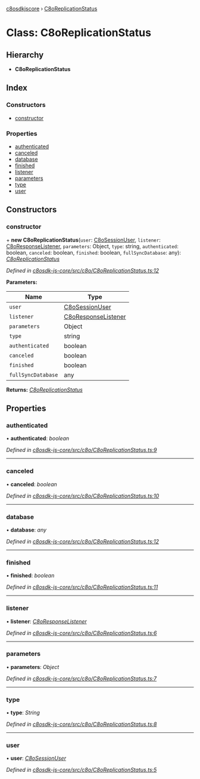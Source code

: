 [c8osdkjscore](../README.md) › [C8oReplicationStatus](c8oreplicationstatus.md)

# Class: C8oReplicationStatus

## Hierarchy

* **C8oReplicationStatus**

## Index

### Constructors

* [constructor](c8oreplicationstatus.md#constructor)

### Properties

* [authenticated](c8oreplicationstatus.md#authenticated)
* [canceled](c8oreplicationstatus.md#canceled)
* [database](c8oreplicationstatus.md#database)
* [finished](c8oreplicationstatus.md#finished)
* [listener](c8oreplicationstatus.md#listener)
* [parameters](c8oreplicationstatus.md#parameters)
* [type](c8oreplicationstatus.md#type)
* [user](c8oreplicationstatus.md#user)

## Constructors

###  constructor

\+ **new C8oReplicationStatus**(`user`: [C8oSessionUser](c8osessionuser.md), `listener`: [C8oResponseListener](../interfaces/c8oresponselistener.md), `parameters`: Object, `type`: string, `authenticated`: boolean, `canceled`: boolean, `finished`: boolean, `fullSyncDatabase`: any): *[C8oReplicationStatus](c8oreplicationstatus.md)*

*Defined in [c8osdk-js-core/src/c8o/C8oReplicationStatus.ts:12](https://github.com/convertigo/c8osdk-angular/blob/e39f7bd/src/c8o/C8oReplicationStatus.ts#L12)*

**Parameters:**

Name | Type |
------ | ------ |
`user` | [C8oSessionUser](c8osessionuser.md) |
`listener` | [C8oResponseListener](../interfaces/c8oresponselistener.md) |
`parameters` | Object |
`type` | string |
`authenticated` | boolean |
`canceled` | boolean |
`finished` | boolean |
`fullSyncDatabase` | any |

**Returns:** *[C8oReplicationStatus](c8oreplicationstatus.md)*

## Properties

###  authenticated

• **authenticated**: *boolean*

*Defined in [c8osdk-js-core/src/c8o/C8oReplicationStatus.ts:9](https://github.com/convertigo/c8osdk-angular/blob/e39f7bd/src/c8o/C8oReplicationStatus.ts#L9)*

___

###  canceled

• **canceled**: *boolean*

*Defined in [c8osdk-js-core/src/c8o/C8oReplicationStatus.ts:10](https://github.com/convertigo/c8osdk-angular/blob/e39f7bd/src/c8o/C8oReplicationStatus.ts#L10)*

___

###  database

• **database**: *any*

*Defined in [c8osdk-js-core/src/c8o/C8oReplicationStatus.ts:12](https://github.com/convertigo/c8osdk-angular/blob/e39f7bd/src/c8o/C8oReplicationStatus.ts#L12)*

___

###  finished

• **finished**: *boolean*

*Defined in [c8osdk-js-core/src/c8o/C8oReplicationStatus.ts:11](https://github.com/convertigo/c8osdk-angular/blob/e39f7bd/src/c8o/C8oReplicationStatus.ts#L11)*

___

###  listener

• **listener**: *[C8oResponseListener](../interfaces/c8oresponselistener.md)*

*Defined in [c8osdk-js-core/src/c8o/C8oReplicationStatus.ts:6](https://github.com/convertigo/c8osdk-angular/blob/e39f7bd/src/c8o/C8oReplicationStatus.ts#L6)*

___

###  parameters

• **parameters**: *Object*

*Defined in [c8osdk-js-core/src/c8o/C8oReplicationStatus.ts:7](https://github.com/convertigo/c8osdk-angular/blob/e39f7bd/src/c8o/C8oReplicationStatus.ts#L7)*

___

###  type

• **type**: *String*

*Defined in [c8osdk-js-core/src/c8o/C8oReplicationStatus.ts:8](https://github.com/convertigo/c8osdk-angular/blob/e39f7bd/src/c8o/C8oReplicationStatus.ts#L8)*

___

###  user

• **user**: *[C8oSessionUser](c8osessionuser.md)*

*Defined in [c8osdk-js-core/src/c8o/C8oReplicationStatus.ts:5](https://github.com/convertigo/c8osdk-angular/blob/e39f7bd/src/c8o/C8oReplicationStatus.ts#L5)*
